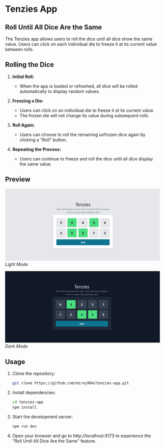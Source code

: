 # Tenzies App

## Roll Until All Dice Are the Same

The Tenzies app allows users to roll the dice until all dice show the same value. Users can click on each individual die to freeze it at its current value between rolls.

## Rolling the Dice

1. **Initial Roll:**
    - When the app is loaded or refreshed, all dice will be rolled automatically to display random values.

2. **Freezing a Die:**
    - Users can click on an individual die to freeze it at its current value.
    - The frozen die will not change its value during subsequent rolls.

3. **Roll Again:**
    - Users can choose to roll the remaining unfrozen dice again by clicking a "Roll" button.

4. **Repeating the Process:**
    - Users can continue to freeze and roll the dice until all dice display the same value.

## Preview

![Screenshot 1](./src/assets/lightmode.png)
*Light Mode*

![Screenshot 2](./src/assets/darkmode.png)
*Dark Mode*


## Usage

1. Clone the repository:

   ```bash
   git clone https://github.com/miraj004/tenzies-app.git
   ```

2. Install dependencies:
   ```bash
   cd tenzies-app
   npm install
   ```
   
3. Start the development server:
   ```bash
   npm run dev
   ```
4. Open your browser and go to http://localhost:5173 to experience the "Roll Until All Dice Are the Same" feature.

